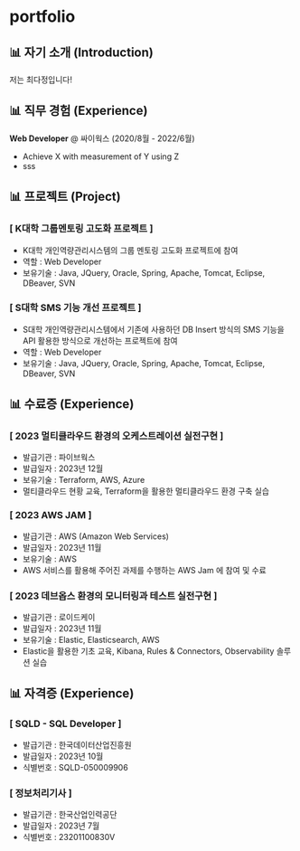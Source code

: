 # portfolio

## 📊 자기 소개 (Introduction)
저는 최다정입니다!


## 📊 직무 경험 (Experience)

**Web Developer** @ 싸이웍스 (2020/8월 - 2022/6월)
- Achieve X with measurement of Y using Z
- sss


## 📊 프로젝트 (Project)
### [ K대학 그룹멘토링 고도화 프로젝트 ]
- K대학 개인역량관리시스템의 그룹 멘토링 고도화 프로젝트에 참여
- 역할 : Web Developer
- 보유기술 : Java, JQuery, Oracle, Spring, Apache, Tomcat, Eclipse, DBeaver, SVN

### [ S대학 SMS 기능 개선 프로젝트 ]
- S대학 개인역량관리시스템에서 기존에 사용하던 DB Insert 방식의 SMS 기능을 API 활용한 방식으로 개선하는 프로젝트에 참여
- 역할 : Web Developer
- 보유기술 : Java, JQuery, Oracle, Spring, Apache, Tomcat, Eclipse, DBeaver, SVN


## 📊 수료증 (Experience)
### [ 2023 멀티클라우드 환경의 오케스트레이션 실전구현 ]
- 발급기관 : 파이브웍스
- 발급일자 : 2023년 12월
- 보유기술 : Terraform, AWS, Azure
- 멀티클라우드 현황 교육, Terraform을 활용한 멀티클라우드 환경 구축 실습

### [ 2023 AWS JAM ]
- 발급기관 : AWS (Amazon Web Services)
- 발급일자 : 2023년 11월
- 보유기술 : AWS
- AWS 서비스를 활용해 주어진 과제를 수행하는 AWS Jam 에 참여 및 수료

### [ 2023 데브옵스 환경의 모니터링과 테스트 실전구현 ]
- 발급기관 : 로이드케이
- 발급일자 : 2023년 11월
- 보유기술 : Elastic, Elasticsearch, AWS
- Elastic을 활용한 기초 교육, Kibana, Rules & Connectors, Observability 솔루션 실습



## 📊 자격증 (Experience)
### [ SQLD - SQL Developer ]
- 발급기관 : 한국데이터산업진흥원
- 발급일자 : 2023년 10월
- 식별번호 : SQLD-050009906

### [ 정보처리기사 ]
- 발급기관 : 한국산업인력공단
- 발급일자 : 2023년 7월
- 식별번호 : 23201100830V
